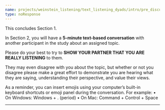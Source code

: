 ```yaml
---
name: projects/weinstein_listening/text_listening_dyads/intro/pre_discussion_instructions_listening.md
type: noResponse
---
```


This concludes Section 1.

In Section 2, you will have a **5-minute text-based conversation** with another participant in the study about an assigned topic.

Please do your best to try to **SHOW YOUR PARTNER THAT YOU ARE REALLY LISTENING** to them.

They may even disagree with you about the topic, but whether or not you disagree please make a great effort to demonstrate you are hearing what they are saying, understanding their perspective, and value their views.

As a reminder, you can insert emojis using your computer’s built-in keyboard shortcuts or emoji panel during the conversation.
For example:
• On Windows: Windows + . (period)
• On Mac: Command + Control + Space

---
